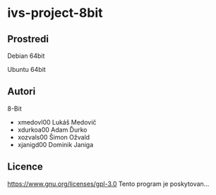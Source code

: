# ivs-project-8bit
Prostredi
---------
Debian 64bit

Ubuntu 64bit

Autori
------

8-Bit
- xmedovl00 Lukáš Medovič 
- xdurkoa00 Adam Ďurko 
- xozvals00 Šimon Ožvald
- xjanigd00 Dominik Janiga

Licence
-------
https://www.gnu.org/licenses/gpl-3.0
Tento program je poskytovan...
